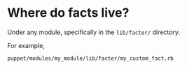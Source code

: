 
# Where do facts live?

Under any module, specifically in the `lib/facter/` directory.

For example,

    puppet/modules/my_module/lib/facter/my_custom_fact.rb

